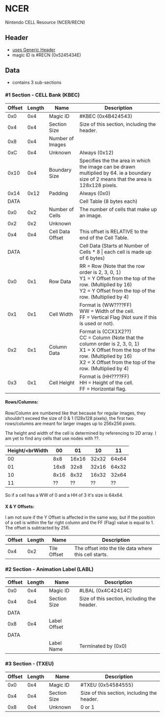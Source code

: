 # NCER
Nintendo CELL Resource (NCER/RECN)

## Header
- [uses Generic Header](/docs/files/nitro/subsections/Generic%20Header%20Format.md)
- magic ID is #RECN (0x5245434E)

## Data
- contains 3 sub-sections

###  #1 Section - CELL Bank (KBEC)
| Offset | Length | Name             | Description                                                                                                                                                                                             |
|--------|--------|------------------|---------------------------------------------------------------------------------------------------------------------------------------------------------------------------------------------------------|
| 0x0    | 0x4    | Magic ID         | #KBEC (0x4B424543)                                                                                                                                                                                      |
| 0x4    | 0x4    | Section Size     | Size of this section, including the header.                                                                                                                                                             |
| 0x8    | 0x4    | Number of Images |                                                                                                                                                                                                         | 
| 0xC    | 0x4    | Unknown          | Always (0x12)                                                                                                                                                                                           |
| 0x10   | 0x4    | Boundary Size    | Specifies the the area in which the image can be drawn multiplied by 64. ie a boundary size of 2 means that the area is 128x128 pixels.                                                                 |
| 0x14   | 0x12   | Padding          | Always (0x0)                                                                                                                                                                                            |
| DATA   |        |                  | Cell Table (8 bytes each)                                                                                                                                                                               |
| 0x0    | 0x2    | Number of Cells  | The number of cells that make up an image.                                                                                                                                                              |
| 0x2    | 0x2    | Unknown          |                                                                                                                                                                                                         | 
| 0x4    | 0x4    | Cell Data Offset | This offset is RELATIVE to the end of the Cell Table.                                                                                                                                                   |
| DATA   |        |                  | Cell Data (Starts at Number of Cells * 8 \| each cell is made up of 6 bytes)                                                                                                                            |
| 0x0    | 0x1    | Row Data         | RR = Row (Note that the row order is 2, 3, 0, 1)<br>Y1 = Y Offset from the top of the row. (Multiplied by 16)<br>Y2 = Y Offset from the top of the row. (Multiplied by 4)                               |
| 0x1    | 0x1    | Cell Width       | Format is (WW????FF)<br>WW = Width of the cell.<br>FF = Vertical Flag (Not sure if this is used or not).                                                                                                |
| 0x2    | 0x1    | Column Data      | Format is (CCX1X2??)<br>CC = Column (Note that the column order is 2, 3, 0, 1)<br>X1 = X Offset from the top of the row. (Multiplied by 16)<br>X2 = X Offset from the top of the row. (Multiplied by 4) |
| 0x3    | 0x1    | Cell Height      | Format is (HH????FF)<br>HH = Height of the cell.<br>FF = Horizontal flag.                                                                                                                               |

#### Rows/Columns:
Row/Column are numbered like that because for regular images, they shouldn't exceed the size of 0 & 1 (128x128 pixels), 
the first two rows/columns are meant for larger images up to 256x256 pixels.

The height and width of the cell is determined by referencing to 2D array. I am yet to find any cells that use nodes 
with ??.

| Height/<brWidth | 00   | 01    | 10    | 11    |
|-----------------|------|-------|-------|-------|
| 00              | 8x8  | 16x16 | 32x32 | 64x64 |
| 01              | 16x8 | 32x8  | 32x16 | 64x32 |
| 10              | 8x16 | 8x32  | 16x32 | 32x64 |
| 11              | ??   | ??    | ??    | ??    |

So if a cell has a WW of 0 and a HH of 3 it's size is 64x64.

#### X & Y Offsets:
I am not sure if the Y Offset is affected in the same way, but if the position of a cell is within the far right column 
and the FF (Flag) value is equal to 1. The offset is subtracted by 256.

| Offset | Length | Name        | Description                                           |
|--------|--------|-------------|-------------------------------------------------------|
| 0x4    | 0x2    | Tile Offset | The offset into the tile data where this cell starts. |

###  #2 Section - Animation Label (LABL)
| Offset | Length | Name         | Description                                 |
|--------|--------|--------------|---------------------------------------------|
| 0x0    | 0x4    | Magic ID     | #LBAL (0x4C42414C)                          |
| 0x4    | 0x4    | Section Size | Size of this section, including the header. |
| DATA   |        |              |                                             |
| 0x8    | 0x4    | Label Offset |                                             |
| DATA   |        |              |                                             |	  	  	 
|        |        | Label Name   | Terminated by (0x0)                         |

###  #3 Section - (TXEU)
| Offset | Length | Name         | Description                                 |
|--------|--------|--------------|---------------------------------------------|
| 0x0    | 0x4    | Magic ID     | #TXEU (0x54584555)                          |
| 0x4    | 0x4    | Section Size | Size of this section, including the header. |
| 0x8    | 0x4    | Unknown      | 0 or 1                                      |